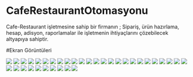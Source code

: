 # CafeRestaurantOtomasyonu
Cafe-Restaurant işletmesine sahip bir firmanın ; Sipariş, ürün hazırlama, hesap, adisyon, raporlamalar ile işletmenin ihtiyaçlarını çözebilecek altyapıya sahiptir. 

#Ekran Görüntüleri

<p>
  
<a href="https://github.com/haticeyesilkaya/CafeRestaurantOtomasyonu/blob/master/Ekran%20Goruntuleri/1.gif" target="_blank">
<img src="https://github.com/haticeyesilkaya/CafeRestaurantOtomasyonu/blob/master/Ekran%20Goruntuleri/1.gif" style="max-width:100%;"></a>

<a href="https://github.com/haticeyesilkaya/CafeRestaurantOtomasyonu/blob/master/Ekran%20Goruntuleri/2.png" target="_blank">
<img src="https://github.com/haticeyesilkaya/CafeRestaurantOtomasyonu/blob/master/Ekran%20Goruntuleri/2.png" style="max-width:100%;"></a>

<a href="https://github.com/haticeyesilkaya/CafeRestaurantOtomasyonu/blob/master/Ekran%20Goruntuleri/3.gif" target="_blank">
<img src="https://github.com/haticeyesilkaya/CafeRestaurantOtomasyonu/blob/master/Ekran%20Goruntuleri/3.gif" style="max-width:100%;"></a>

<a href="https://github.com/haticeyesilkaya/CafeRestaurantOtomasyonu/blob/master/Ekran%20Goruntuleri/4.gif" target="_blank">
<img src="https://github.com/haticeyesilkaya/CafeRestaurantOtomasyonu/blob/master/Ekran%20Goruntuleri/4.gif" style="max-width:100%;"></a>

<a href="https://github.com/haticeyesilkaya/CafeRestaurantOtomasyonu/blob/master/Ekran%20Goruntuleri/5.gif" target="_blank">
<img src="https://github.com/haticeyesilkaya/CafeRestaurantOtomasyonu/blob/master/Ekran%20Goruntuleri/5.gif" style="max-width:100%;"></a>

<a href="https://github.com/haticeyesilkaya/CafeRestaurantOtomasyonu/blob/master/Ekran%20Goruntuleri/6.gif" target="_blank">
<img src="https://github.com/haticeyesilkaya/CafeRestaurantOtomasyonu/blob/master/Ekran%20Goruntuleri/6.gif" style="max-width:100%;"></a>

<a href="https://github.com/haticeyesilkaya/CafeRestaurantOtomasyonu/blob/master/Ekran%20Goruntuleri/7.gif" target="_blank">
<img src="https://github.com/haticeyesilkaya/CafeRestaurantOtomasyonu/blob/master/Ekran%20Goruntuleri/7.gif" style="max-width:100%;"></a>

<a href="https://github.com/haticeyesilkaya/CafeRestaurantOtomasyonu/blob/master/Ekran%20Goruntuleri/8.gif" target="_blank">
<img src="https://github.com/haticeyesilkaya/CafeRestaurantOtomasyonu/blob/master/Ekran%20Goruntuleri/8.gif" style="max-width:100%;"></a>

<a href="https://github.com/haticeyesilkaya/CafeRestaurantOtomasyonu/blob/master/Ekran%20Goruntuleri/9.gif" target="_blank">
<img src="https://github.com/haticeyesilkaya/CafeRestaurantOtomasyonu/blob/master/Ekran%20Goruntuleri/9.gif" style="max-width:100%;"></a>

<a href="https://github.com/haticeyesilkaya/CafeRestaurantOtomasyonu/blob/master/Ekran%20Goruntuleri/10.gif" target="_blank">
<img src="https://github.com/haticeyesilkaya/CafeRestaurantOtomasyonu/blob/master/Ekran%20Goruntuleri/10.gif" style="max-width:100%;"></a>

<a href="https://github.com/haticeyesilkaya/CafeRestaurantOtomasyonu/blob/master/Ekran%20Goruntuleri/11.gif" target="_blank">
<img src="https://github.com/haticeyesilkaya/CafeRestaurantOtomasyonu/blob/master/Ekran%20Goruntuleri/11.gif" style="max-width:100%;"></a>

<a href="https://github.com/haticeyesilkaya/CafeRestaurantOtomasyonu/blob/master/Ekran%20Goruntuleri/12.gif" target="_blank">
<img src="https://github.com/haticeyesilkaya/CafeRestaurantOtomasyonu/blob/master/Ekran%20Goruntuleri/12.gif" style="max-width:100%;"></a>

<a href="https://github.com/haticeyesilkaya/CafeRestaurantOtomasyonu/blob/master/Ekran%20Goruntuleri/13.gif" target="_blank">
<img src="https://github.com/haticeyesilkaya/CafeRestaurantOtomasyonu/blob/master/Ekran%20Goruntuleri/13.gif" style="max-width:100%;"></a>

<a href="https://github.com/haticeyesilkaya/CafeRestaurantOtomasyonu/blob/master/Ekran%20Goruntuleri/14.gif" target="_blank">
<img src="https://github.com/haticeyesilkaya/CafeRestaurantOtomasyonu/blob/master/Ekran%20Goruntuleri/14.gif" style="max-width:100%;"></a>

<a href="https://github.com/haticeyesilkaya/CafeRestaurantOtomasyonu/blob/master/Ekran%20Goruntuleri/15.gif" target="_blank">
<img src="https://github.com/haticeyesilkaya/CafeRestaurantOtomasyonu/blob/master/Ekran%20Goruntuleri/15.gif" style="max-width:100%;"></a>

<a href="https://github.com/haticeyesilkaya/CafeRestaurantOtomasyonu/blob/master/Ekran%20Goruntuleri/16.gif" target="_blank">
<img src="https://github.com/haticeyesilkaya/CafeRestaurantOtomasyonu/blob/master/Ekran%20Goruntuleri/16.gif" style="max-width:100%;"></a>

<a href="https://github.com/haticeyesilkaya/CafeRestaurantOtomasyonu/blob/master/Ekran%20Goruntuleri/17.gif" target="_blank">
<img src="https://github.com/haticeyesilkaya/CafeRestaurantOtomasyonu/blob/master/Ekran%20Goruntuleri/17.gif" style="max-width:100%;"></a>

<a href="https://github.com/haticeyesilkaya/CafeRestaurantOtomasyonu/blob/master/Ekran%20Goruntuleri/18.gif" target="_blank">
<img src="https://github.com/haticeyesilkaya/CafeRestaurantOtomasyonu/blob/master/Ekran%20Goruntuleri/18.gif" style="max-width:100%;"></a>

<a href="https://github.com/haticeyesilkaya/CafeRestaurantOtomasyonu/blob/master/Ekran%20Goruntuleri/19.gif" target="_blank">
<img src="https://github.com/haticeyesilkaya/CafeRestaurantOtomasyonu/blob/master/Ekran%20Goruntuleri/19.gif" style="max-width:100%;"></a>

<a href="https://github.com/haticeyesilkaya/CafeRestaurantOtomasyonu/blob/master/Ekran%20Goruntuleri/20.gif" target="_blank">
<img src="https://github.com/haticeyesilkaya/CafeRestaurantOtomasyonu/blob/master/Ekran%20Goruntuleri/20.gif" style="max-width:100%;"></a>

<a href="https://github.com/haticeyesilkaya/CafeRestaurantOtomasyonu/blob/master/Ekran%20Goruntuleri/21.gif" target="_blank">
<img src="https://github.com/haticeyesilkaya/CafeRestaurantOtomasyonu/blob/master/Ekran%20Goruntuleri/21.gif" style="max-width:100%;"></a>

<a href="https://github.com/haticeyesilkaya/CafeRestaurantOtomasyonu/blob/master/Ekran%20Goruntuleri/22.gif" target="_blank">
<img src="https://github.com/haticeyesilkaya/CafeRestaurantOtomasyonu/blob/master/Ekran%20Goruntuleri/22.gif" style="max-width:100%;"></a>

<a href="https://github.com/haticeyesilkaya/CafeRestaurantOtomasyonu/blob/master/Ekran%20Goruntuleri/23.gif" target="_blank">
<img src="https://github.com/haticeyesilkaya/CafeRestaurantOtomasyonu/blob/master/Ekran%20Goruntuleri/23.gif" style="max-width:100%;"></a>

<a href="https://github.com/haticeyesilkaya/CafeRestaurantOtomasyonu/blob/master/Ekran%20Goruntuleri/24.gif" target="_blank">
<img src="https://github.com/haticeyesilkaya/CafeRestaurantOtomasyonu/blob/master/Ekran%20Goruntuleri/24.gif" style="max-width:100%;"></a>

<a href="https://github.com/haticeyesilkaya/CafeRestaurantOtomasyonu/blob/master/Ekran%20Goruntuleri/25.gif" target="_blank">
<img src="https://github.com/haticeyesilkaya/CafeRestaurantOtomasyonu/blob/master/Ekran%20Goruntuleri/25.gif" style="max-width:100%;"></a>

<a href="https://github.com/haticeyesilkaya/CafeRestaurantOtomasyonu/blob/master/Ekran%20Goruntuleri/26.gif" target="_blank">
<img src="https://github.com/haticeyesilkaya/CafeRestaurantOtomasyonu/blob/master/Ekran%20Goruntuleri/26.gif" style="max-width:100%;"></a>

<a href="https://github.com/haticeyesilkaya/CafeRestaurantOtomasyonu/blob/master/Ekran%20Goruntuleri/27.gif" target="_blank">
<img src="https://github.com/haticeyesilkaya/CafeRestaurantOtomasyonu/blob/master/Ekran%20Goruntuleri/27.gif" style="max-width:100%;"></a>

<a href="https://github.com/haticeyesilkaya/CafeRestaurantOtomasyonu/blob/master/Ekran%20Goruntuleri/28.gif" target="_blank">
<img src="https://github.com/haticeyesilkaya/CafeRestaurantOtomasyonu/blob/master/Ekran%20Goruntuleri/28.gif" style="max-width:100%;"></a>

<a href="https://github.com/haticeyesilkaya/CafeRestaurantOtomasyonu/blob/master/Ekran%20Goruntuleri/29.gif" target="_blank">
<img src="https://github.com/haticeyesilkaya/CafeRestaurantOtomasyonu/blob/master/Ekran%20Goruntuleri/29.gif" style="max-width:100%;"></a>

<a href="https://github.com/haticeyesilkaya/CafeRestaurantOtomasyonu/blob/master/Ekran%20Goruntuleri/30.gif" target="_blank">
<img src="https://github.com/haticeyesilkaya/CafeRestaurantOtomasyonu/blob/master/Ekran%20Goruntuleri/30.gif" style="max-width:100%;"></a>

<a href="https://github.com/haticeyesilkaya/CafeRestaurantOtomasyonu/blob/master/Ekran%20Goruntuleri/31.gif" target="_blank">
<img src="https://github.com/haticeyesilkaya/CafeRestaurantOtomasyonu/blob/master/Ekran%20Goruntuleri/31.gif" style="max-width:100%;"></a>

<a href="https://github.com/haticeyesilkaya/CafeRestaurantOtomasyonu/blob/master/Ekran%20Goruntuleri/32.gif" target="_blank">
<img src="https://github.com/haticeyesilkaya/CafeRestaurantOtomasyonu/blob/master/Ekran%20Goruntuleri/32.gif" style="max-width:100%;"></a>

<a href="https://github.com/haticeyesilkaya/CafeRestaurantOtomasyonu/blob/master/Ekran%20Goruntuleri/33.gif" target="_blank">
<img src="https://github.com/haticeyesilkaya/CafeRestaurantOtomasyonu/blob/master/Ekran%20Goruntuleri/33.gif" style="max-width:100%;"></a>

<a href="https://github.com/haticeyesilkaya/CafeRestaurantOtomasyonu/blob/master/Ekran%20Goruntuleri/34.gif" target="_blank">
<img src="https://github.com/haticeyesilkaya/CafeRestaurantOtomasyonu/blob/master/Ekran%20Goruntuleri/34.gif" style="max-width:100%;"></a>

<a href="https://github.com/haticeyesilkaya/CafeRestaurantOtomasyonu/blob/master/Ekran%20Goruntuleri/35.gif" target="_blank">
<img src="https://github.com/haticeyesilkaya/CafeRestaurantOtomasyonu/blob/master/Ekran%20Goruntuleri/35.gif" style="max-width:100%;"></a>
</p>
